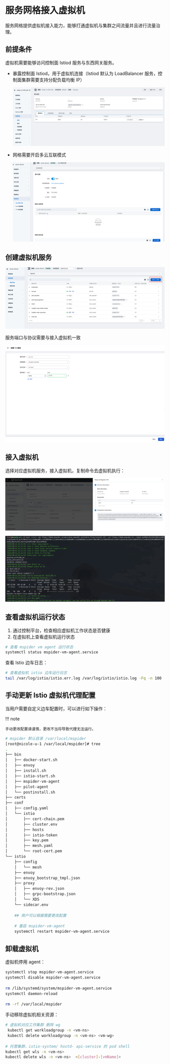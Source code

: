 # 服务网格接入虚拟机

服务网格提供虚拟机接入能力，能够打通虚拟机与集群之间流量并且进行流量治理。

## 前提条件

虚拟机需要能够访问控制面 Istiod 服务与东西网关服务。

- 暴露控制面 Istiod，用于虚拟机连接（Istiod 默认为 LoadBalancer 服务，控制面集群需要支持分配负载均衡 IP）

    ![暴露控制面](../../images/qianti.png)

- 网格需要开启多云互联模式

    ![多云互联](../../images/duoyun.png)

## 创建虚拟机服务

![接入虚拟机](../../images/create-vm.png)

服务端口与协议需要与接入虚拟机一致

![接入虚拟机](../../images/create-vm2.png)

## 接入虚拟机

选择对应虚拟机服务，接入虚拟机，复制命令去虚拟机执行：

![接入虚拟机](../../images/jieruvm.png)

![运行](../../images/code.png)

## 查看虚拟机运行状态

1. 通过控制平台，检查相应虚拟机工作状态是否健康
2. 在虚拟机上查看虚拟机运行状态

```bash
# 查看 mspider vm agent 运行状态
systemctl status mspider-vm-agent.service
```

查看 Istio 边车日志：

```bash
# 查看虚拟机 istio 边车运行日志
tail /var/log/istio/istio.err.log /var/log/istio/istio.log -Fq -n 100
```

## 手动更新 Istio 虚拟机代理配置

当用户需要自定义边车配置时，可以进行如下操作：

!!! note

    手动更改配置请谨慎，更改不当将导致代理无法运行。


```bash
# mspider 默认目录 /var/local/mspider
[root@nicole-u-1 /var/local/mspider]# tree
.
├── bin
│   ├── docker-start.sh
│   ├── envoy
│   ├── install.sh
│   ├── istio-start.sh
│   ├── mspider-vm-agent
│   ├── pilot-agent
│   └── postinstall.sh
├── certs
├── conf
│   ├── config.yaml
│   └── istio
│       ├── cert-chain.pem
│       ├── cluster.env
│       ├── hosts
│       ├── istio-token
│       ├── key.pem
│       ├── mesh.yaml
│       └── root-cert.pem
└── istio
    ├── config
    │   └── mesh
    ├── envoy
    ├── envoy_bootstrap_tmpl.json
    ├── proxy
    │   ├── envoy-rev.json
    │   ├── grpc-bootstrap.json
    │   └── XDS
    └── sidecar.env
    
    ## 用户可以根据需要更改配置
    
    # 重启 mspider-vm-agent
    systemctl restart mspider-vm-agent.service
```

## 卸载虚拟机

虚拟机停用 agent：

```bash
systemctl stop mspider-vm-agent.service
systemctl disable mspider-vm-agent.service

rm /lib/systemd/system/mspider-vm-agent.service
systemctl daemon-reload

rm -rf /var/local/mspider
```

手动移除虚拟机相关资源：

```bash
# 虚拟机对应工作集群 删除 wg
 kubectl get workloadgroup -n <vm-ns> 
 kubectl delete workloadgroup -n <vm-ns> <vm-wg>
 
# 托管集群，istio-system/ hostd- api-service 的 pod shell
kubectl get wls -n <vm-ns> 
kubectl delete wls -n <vm-ns>  <[cluster]-[vmName]> 
```

